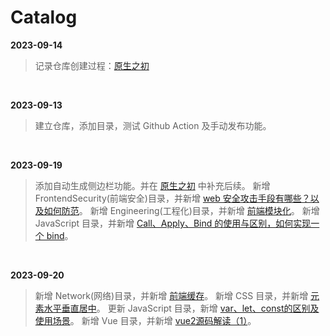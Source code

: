 <!--
 * @Author: wictory
 * @Date: 2023-09-14 16:42:55
 * @LastEditors: wictory
 * @LastEditTime: 2023-09-20 15:25:21
 * @Description: file content
-->

# Catalog

**2023-09-14**

> 记录仓库创建过程：[原生之初](docs/OperationMaintenance/原生之初.md)

<br />

**2023-09-13**

> 建立仓库，添加目录，测试 Github Action 及手动发布功能。

<br />

**2023-09-19**

> 添加自动生成侧边栏功能。并在 [原生之初](docs/OperationMaintenance/原生之初.md) 中补充后续。
> 新增 FrontendSecurity(前端安全)目录，并新增 [web 安全攻击手段有哪些？以及如何防范](docs/FrontendSecurity/web安全攻击手段有哪些及如何防范.md)。
> 新增 Engineering(工程化)目录，并新增 [前端模块化](docs/Engineering/前端模块化.md)。
> 新增 JavaScript 目录，并新增 [Call、Apply、Bind 的使用与区别，如何实现一个 bind](docs/JavaScript/Call、Apply、Bind.md)。

<br />

**2023-09-20**

> 新增 Network(网络)目录，并新增 [前端缓存](docs/Network/前端缓存.md)。
> 新增 CSS 目录，并新增 [元素水平垂直居中](docs/CSS/元素水平垂直居中.md)。
> 更新 JavaScript 目录，新增 [var、let、const的区别及使用场景](docs/JavaScript/var、let、const.md)。
> 新增 Vue 目录，并新增 [vue2源码解读（1）](docs/Vue/vue2源码解读（1）.md)。

<br />
